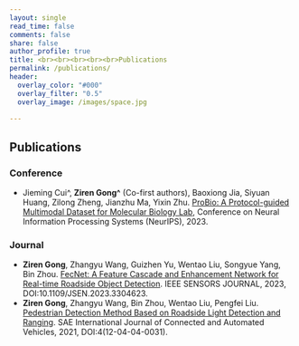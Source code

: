 ```yaml
---
layout: single
read_time: false
comments: false
share: false
author_profile: true
title: <br><br><br><br><br>Publications
permalink: /publications/
header:
  overlay_color: "#000"
  overlay_filter: "0.5"
  overlay_image: /images/space.jpg
  
---
```


## Publications
### Conference

* Jieming Cui^, **Ziren Gong^** (Co-first authors), Baoxiong Jia, Siyuan Huang, Zilong Zheng, Jianzhu Ma, Yixin Zhu. [ProBio: A Protocol-guided Multimodal Dataset for Molecular Biology Lab](https://nips.cc/virtual/2023/poster/73683), Conference on Neural Information Processing Systems (NeurIPS), 2023.

### Journal
* **Ziren Gong**, Zhangyu Wang, Guizhen Yu, Wentao Liu, Songyue Yang, Bin Zhou. [FecNet: A Feature Cascade and Enhancement Network for Real-time Roadside Object Detection](https://ieeexplore.ieee.org/document/10223730). IEEE SENSORS JOURNAL, 2023, DOI:10.1109/JSEN.2023.3304623.
* **Ziren Gong**, Zhangyu Wang, Bin Zhou, Wentao Liu, Pengfei Liu. [Pedestrian Detection Method Based on Roadside Light Detection and Ranging](https://www.sae.org/publications/technical-papers/content/12-04-04-0031/). SAE International Journal of Connected and Automated Vehicles, 2021, DOI:4(12-04-04-0031).
